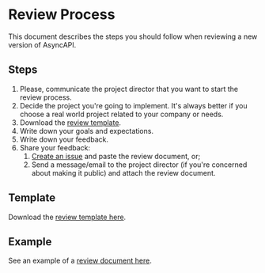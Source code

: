 # Review Process

This document describes the steps you should follow when reviewing a new version of AsyncAPI.

## Steps

1. Please, communicate the project director that you want to start the review process.
2. Decide the project you're going to implement. It's always better if you choose a real world project related to your company or needs.
3. Download the [review template](./TEMPLATE.md).
4. Write down your goals and expectations.
5. Write down your feedback.
6. Share your feedback:
    1. [Create an issue](https://github.com/asyncapi/asyncapi/issues/new) and paste the review document, or;
    2. Send a message/email to the project director (if you're concerned about making it public) and attach the review document.

## Template

Download the [review template here](./TEMPLATE.md).

## Example

See an example of a [review document here](./EXAMPLE.md).